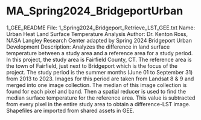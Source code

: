 # MA_Spring2024_BridgeportUrban
1_GEE_README
File: 	1_Spring2024_Bridgeport_Retrieve_LST_GEE.txt
Name: 	Urban Heat Land Surface Temperature Analysis
Author: Dr. Kenton Ross, NASA Langley Research Center
	adapted by Spring 2024 Bridgeport Urban Development
Description:
	Analyzes the difference in land surface temperature between a study area and a reference area 
	for a study period. In this project, the study area is Fairfield County, CT. The reference area
	is the town of Fairfield, just next to Bridgeport which is the focus of the project. The study 
	period is the summer months (June 01 to September 31) from 2013 to 2023. Images for this period
	are taken from Landsat 8 & 9 and merged into one image collection. The median of this image 
	collection is found for each pixel and band. Then a spatial reducer is used to find the median 
	surface temperature for the reference area. This value is subtracted from every pixel in the
	entire study area to obtain a difference-LST image. Shapefiles are imported from shared assets in 
	GEE.
